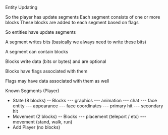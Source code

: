 


Entity Updating

So the player has update segments
Each segment consists of one or more blocks
These blocks are added to each segment based on flags

So entities have update segments

A segment writes bits (basically we always need to write these bits)

A segment can contain blocks

Blocks write data (bits or bytes) and are optional

Blocks have flags associated with them

Flags may have data associated with them as well

Known Segments (Player)

- State (8 blocks)
-- Blocks
--- graphics
--- animation
--- chat
--- face entity
--- appearance
--- face coordinates
--- primary hit
--- secondary hit
- Movement (2 blocks)
-- Blocks
--- placement (teleport / etc)
--- movement (stand, walk, run)
- Add Player (no blocks)

